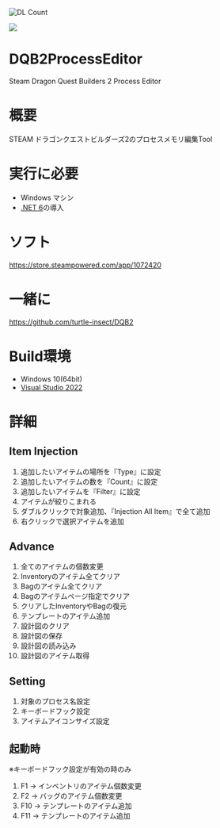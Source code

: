 ![DL Count](https://img.shields.io/github/downloads/turtle-insect/DQB2ProcessEditor/total.svg)

<p>
  <a>
    <img src="https://user-images.githubusercontent.com/30800900/144719392-5c175dcf-8bb2-456f-946e-81fc631e0c64.png"/>
  </a>
</p>

# DQB2ProcessEditor
Steam Dragon Quest Builders 2 Process Editor

# 概要
STEAM ドラゴンクエストビルダーズ2のプロセスメモリ編集Tool

# 実行に必要
* Windows マシン
* [.NET 6](https://dotnet.microsoft.com/en-us/download/dotnet/6.0)の導入

# ソフト
https://store.steampowered.com/app/1072420

# 一緒に
https://github.com/turtle-insect/DQB2  

# Build環境
* Windows 10(64bit)
* [Visual Studio 2022](https://visualstudio.microsoft.com/)

# 詳細
## Item Injection
1. 追加したいアイテムの場所を『Type』に設定
2. 追加したいアイテムの数を『Count』に設定
3. 追加したいアイテムを『Filter』に設定
4. アイテムが絞りこまれる
5. ダブルクリックで対象追加、『Injection All Item』で全て追加
6. 右クリックで選択アイテムを追加

## Advance
1. 全てのアイテムの個数変更
2. Inventoryのアイテム全てクリア
3. Bagのアイテム全てクリア
4. Bagのアイテムページ指定でクリア
5. クリアしたInventoryやBagの復元
6. テンプレートのアイテム追加
7. 設計図のクリア
8. 設計図の保存
9. 設計図の読み込み
10. 設計図のアイテム取得

## Setting
1. 対象のプロセス名設定
2. キーボードフック設定
3. アイテムアイコンサイズ設定

## 起動時
※キーボードフック設定が有効の時のみ
1. F1  -> インベントリのアイテム個数変更
2. F2  -> バッグのアイテム個数変更
3. F10 -> テンプレートのアイテム追加
4. F11 -> テンプレートのアイテム追加
